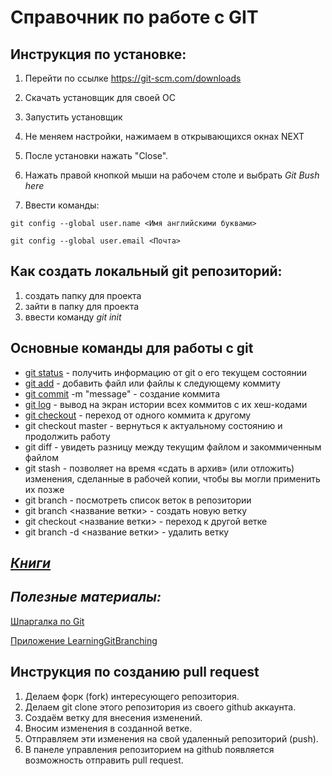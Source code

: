 # Справочник по работе с GIT
## **Инструкция по установке:**
1. Перейти по ссылке https://git-scm.com/downloads
2. Скачать установщик для своей ОС

3. Запустить установщик
4. Не меняем настройки, нажимаем в открывающихся окнах NEXT
5. После установки нажать "Close".
6. Нажать правой кнопкой мыши на рабочем столе и выбрать *Git Bush here*
7. Ввести команды: 
```
git config --global user.name <Имя английскими буквами>

git config --global user.email <Почта>
```

## **Как создать локальный git репозиторий:**
1. создать папку для проекта
2. зайти в папку для проекта
3. ввести команду *git init*

## **Основные команды для работы с git**

* [git status](https://git-scm.com/docs/git-status) - получить информацию от git о его текущем состоянии
* [git add](https://git-scm.com/docs/git-add) - добавить файл или файлы к следующему коммиту
* [git commit](https://git-scm.com/docs/git-commit) -m "message" - создание коммита
* [git log](https://git-scm.com/docs/git-log) - вывод на экран истории всех коммитов с их хеш-кодами
* [git checkout](https://git-scm.com/docs/git-checkout) - переход от одного коммита к другому 
* git checkout master - вернуться к актуальному состоянию и продолжить работу
* git diff - увидеть разницу между текущим файлом и закоммиченным файлом
* git stash - позволяет на время «сдать в архив» (или отложить) изменения, сделанные в рабочей копии, чтобы вы могли применить их позже
* git branch - посмотреть список веток в репозитории
* git branch <название ветки> - создать новую ветку
* git checkout <название ветки> - переход к другой ветке
* git branch -d <название ветки> - удалить ветку
## ***[Книги](https://tproger.ru/books/4-books-about-vcs/)***

## ***Полезные материалы:***

[Шпаргалка по Git](https://training.github.com/downloads/ru/github-git-cheat-sheet/)



[Приложение LearningGitBranching](https://learngitbranching.js.org/?locale=ru_RU)

## Инструкция по созданию **pull request**

1. Делаем форк (fork) интересующего репозитория.
2. Делаем git clone этого репозитория из своего github аккаунта.
3. Создаём ветку для внесения изменений.
4. Вносим изменения в созданной ветке.
5. Отправляем эти изменения на свой удаленный репозиторий (push).
6. В панеле управления репозиторием на github появляется возможность отправить pull request.


